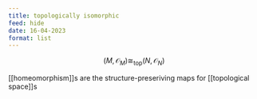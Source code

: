 ```yaml
---
title: topologically isomorphic
feed: hide
date: 16-04-2023
format: list
---
```



$$(M, \mathcal O_M) \cong_\text{top} (N, \mathcal O_N)$$

[[homeomorphism]]s are the structure-preseriving maps for [[topological space]]s